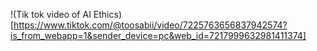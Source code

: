 !(Tik tok video of AI Ethics)[https://www.tiktok.com/@toosabii/video/7225763656837942574?is_from_webapp=1&sender_device=pc&web_id=7217999632981411374]
